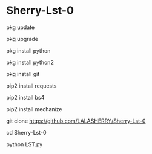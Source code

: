 # Sherry-Lst-0


pkg update

pkg upgrade

pkg install python

pkg install python2

pkg install git

pip2 install requests

pip2 install bs4

pip2 install mechanize

git clone https://github.com/LALASHERRY/Sherry-Lst-0


cd Sherry-Lst-0

python LST.py
